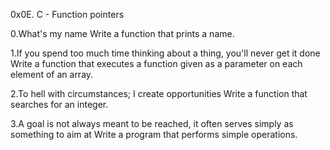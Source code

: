 0x0E. C - Function pointers

0.What's my name
Write a function that prints a name.

1.If you spend too much time thinking about a thing, you'll never get it done
Write a function that executes a function given as a parameter on each element of an array.

2.To hell with circumstances; I create opportunities
Write a function that searches for an integer.

3.A goal is not always meant to be reached, it often serves simply as something to aim at
Write a program that performs simple operations.
